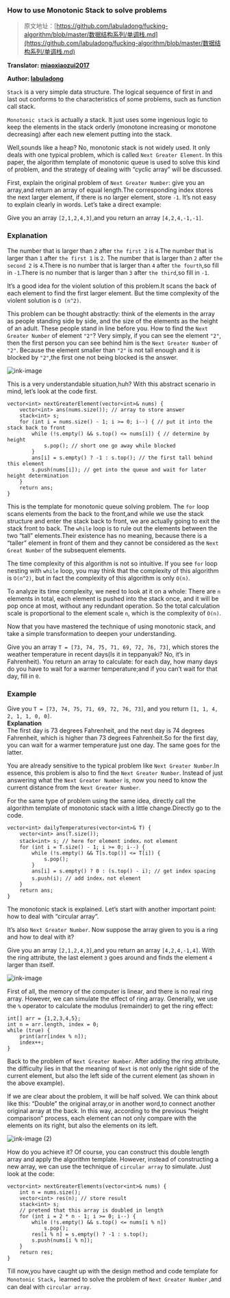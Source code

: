 ### How to use Monotonic Stack to solve problems[](#如何使用单调栈解题)

> 原文地址：[https://github.com/labuladong/fucking-algorithm/blob/master/数据结构系列/单调栈.md](https://github.com/labuladong/fucking-algorithm/blob/master/数据结构系列/单调栈.md)

**Translator: [miaoxiaozui2017](https://github.com/miaoxiaozui2017)**

**Author: [labuladong](https://github.com/labuladong)**

`Stack` is a very simple data structure. The logical sequence of first in and last out conforms to the characteristics of some problems, such as function call stack.

`Monotonic stack` is actually a stack. It just uses some ingenious logic to keep the elements in the stack orderly (monotone increasing or monotone decreasing) after each new element putting into the stack.

Well,sounds like a heap? No, monotonic stack is not widely used. It only deals with one typical problem, which is called `Next Greater Element`. In this paper, the algorithm template of monotonic queue is used to solve this kind of problem, and the strategy of dealing with “cyclic array” will be discussed.

First, explain the original problem of `Next Greater Number`: give you an array,and return an array of equal length.The corresponding index stores the next larger element, if there is no larger element, store `-1`. It’s not easy to explain clearly in words. Let’s take a direct example:

Give you an array `[2,1,2,4,3]`,and you return an array `[4,2,4,-1,-1]`.

### Explanation

The number that is larger than `2` after `the first 2` is `4`.The number that is larger than `1` after `the first 1` is `2`. The number that is larger than `2` after `the second 2` is `4`.There is no number that is larger than `4` after `the fourth`,so fill in `-1`.There is no number that is larger than `3` after `the third`,so fill in `-1`.

It’s a good idea for the violent solution of this problem.It scans the back of each element to find the first larger element. But the time complexity of the violent solution is `O (n^2)`.

This problem can be thought abstractly: think of the elements in the array as people standing side by side, and the size of the elements as the height of an adult. These people stand in line before you. How to find the `Next Greater Number` of element `"2"`? Very simply, if you can see the element `"2"`, then the first person you can see behind him is the `Next Greater Number` of `"2"`. Because the element smaller than `"2"` is not tall enough and it is blocked by `"2"`,the first one not being blocked is the answer.

![ink-image](../pictures/MonotonicStack/1.png)

This is a very understandable situation,huh? With this abstract scenario in mind, let’s look at the code first.

    vector<int> nextGreaterElement(vector<int>& nums) {
        vector<int> ans(nums.size()); // array to store answer
        stack<int> s;
        for (int i = nums.size() - 1; i >= 0; i--) { // put it into the stack back to front
            while (!s.empty() && s.top() <= nums[i]) { // determine by height
                s.pop(); // short one go away while blocked
            }
            ans[i] = s.empty() ? -1 : s.top(); // the first tall behind this element
            s.push(nums[i]); // get into the queue and wait for later height determination
        }
        return ans;
    }

This is the template for monotonic queue solving problem. The `for` loop scans elements from the back to the front,and while we use the stack structure and enter the stack back to front, we are actually going to exit the stack front to back. The `while` loop is to rule out the elements between the two “tall” elements.Their existence has no meaning, because there is a “taller” element in front of them and they cannot be considered as the `Next Great Number` of the subsequent elements.

The time complexity of this algorithm is not so intuitive. If you see `for` loop nesting with `while` loop, you may think that the complexity of this algorithm is `O(n^2)`, but in fact the complexity of this algorithm is only `O(n)`.

To analyze its time complexity, we need to look at it on a whole: There are `n` elements in total, each element is pushed into the stack once, and it will be pop once at most, without any redundant operation. So the total calculation scale is proportional to the element scale `n`, which is the complexity of `O(n)`.

Now that you have mastered the technique of using monotonic stack, and take a simple transformation to deepen your understanding.

Give you an array `T = [73, 74, 75, 71, 69, 72, 76, 73]`, which stores the weather temperature in recent days(Is it in teppanyaki? No, it’s in Fahrenheit). You return an array to calculate: for each day, how many days do you have to wait for a warmer temperature;and if you can’t wait for that day, fill in `0`.

### Example

Give you `T = [73, 74, 75, 71, 69, 72, 76, 73]`, and you return `[1, 1, 4, 2, 1, 1, 0, 0]`.  
**Explanation**  
The first day is 73 degrees Fahrenheit, and the next day is 74 degrees Fahrenheit, which is higher than 73 degrees Fahrenheit.So for the first day, you can wait for a warmer temperature just one day. The same goes for the latter.

You are already sensitive to the typical problem like `Next Greater Number`.In essence, this problem is also to find the `Next Greater Number`. Instead of just answering what the `Next Greater Number` is, now you need to know the current distance from the `Next Greater Number`.

For the same type of problem using the same idea, directly call the algorithm template of monotonic stack with a little change.Directly go to the code.

    vector<int> dailyTemperatures(vector<int>& T) {
        vector<int> ans(T.size());
        stack<int> s; // here for element index，not element
        for (int i = T.size() - 1; i >= 0; i--) {
            while (!s.empty() && T[s.top()] <= T[i]) {
                s.pop();
            }
            ans[i] = s.empty() ? 0 : (s.top() - i); // get index spacing
            s.push(i); // add index，not element
        }
        return ans;
    }

The monotonic stack is explained. Let’s start with another important point: how to deal with “circular array”.

It’s also `Next Greater Number`. Now suppose the array given to you is a ring and how to deal with it?

Give you an array `[2,1,2,4,3]`,and you return an array `[4,2,4,-1,4]`. With the ring attribute, the last element `3` goes around and finds the element `4` larger than itself.

![ink-image](../pictures/MonotonicStack/2.png)

First of all, the memory of the computer is linear, and there is no real ring array. However, we can simulate the effect of ring array. Generally, we use the `%` operator to calculate the modulus (remainder) to get the ring effect:

    int[] arr = {1,2,3,4,5};
    int n = arr.length, index = 0;
    while (true) {
        print(arr[index % n]);
        index++;
    }

Back to the problem of `Next Greater Number`. After adding the ring attribute, the difficulty lies in that the meaning of `Next` is not only the right side of the current element, but also the left side of the current element (as shown in the above example).

If we are clear about the problem, it will be half solved. We can think about like this: “Double” the original array,or in another word,to connect another original array at the back. In this way, according to the previous “height comparison” process, each element can not only compare with the elements on its right, but also the elements on its left.

![ink-image (2)](../pictures/MonotonicStack/3.png)

How do you achieve it? Of course, you can construct this double length array and apply the algorithm template. However, instead of constructing a new array, we can use the technique of `circular array` to simulate. Just look at the code:

    vector<int> nextGreaterElements(vector<int>& nums) {
        int n = nums.size();
        vector<int> res(n); // store result
        stack<int> s;
        // pretend that this array is doubled in length
        for (int i = 2 * n - 1; i >= 0; i--) {
            while (!s.empty() && s.top() <= nums[i % n])
                s.pop();
            res[i % n] = s.empty() ? -1 : s.top();
            s.push(nums[i % n]);
        }
        return res;
    }

Till now,you have caught up with the design method and code template for `Monotonic Stack`，learned to solve the problem of `Next Greater Number` ,and can deal with `circular array`.
